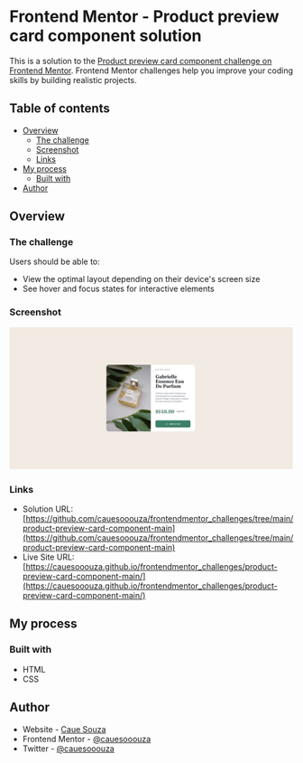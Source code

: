 # Frontend Mentor - Product preview card component solution

This is a solution to the [Product preview card component challenge on Frontend Mentor](https://www.frontendmentor.io/challenges/product-preview-card-component-GO7UmttRfa). Frontend Mentor challenges help you improve your coding skills by building realistic projects. 

## Table of contents

- [Overview](#overview)
  - [The challenge](#the-challenge)
  - [Screenshot](#screenshot)
  - [Links](#links)
- [My process](#my-process)
  - [Built with](#built-with)
- [Author](#author)

## Overview

### The challenge

Users should be able to:

- View the optimal layout depending on their device's screen size
- See hover and focus states for interactive elements

### Screenshot

![](./screenshot.jpg)


### Links

- Solution URL: [https://github.com/cauesooouza/frontendmentor_challenges/tree/main/product-preview-card-component-main](https://github.com/cauesooouza/frontendmentor_challenges/tree/main/product-preview-card-component-main)
- Live Site URL: [https://cauesooouza.github.io/frontendmentor_challenges/product-preview-card-component-main/](https://cauesooouza.github.io/frontendmentor_challenges/product-preview-card-component-main/)

## My process

### Built with

- HTML
- CSS

## Author

- Website - [Caue Souza](https://cauesooouza.github.io/cauesooouza/)
- Frontend Mentor - [@cauesooouza](https://www.frontendmentor.io/profile/cauesooouza)
- Twitter - [@cauesooouza](https://www.twitter.com/cauesooouza)
